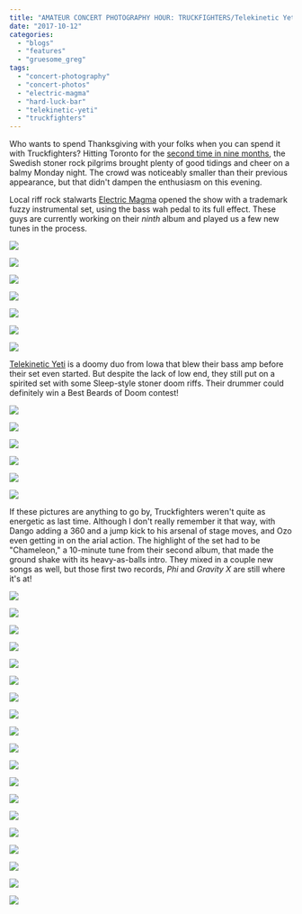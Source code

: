 ```yaml
---
title: "AMATEUR CONCERT PHOTOGRAPHY HOUR: TRUCKFIGHTERS/Telekinetic Yeti/Electric Magma @ Hard Luck Bar, October 9, 2017"
date: "2017-10-12"
categories: 
  - "blogs"
  - "features"
  - "gruesome_greg"
tags: 
  - "concert-photography"
  - "concert-photos"
  - "electric-magma"
  - "hard-luck-bar"
  - "telekinetic-yeti"
  - "truckfighters"
---
```


Who wants to spend Thanksgiving with your folks when you can spend it with Truckfighters? Hitting Toronto for the [second time in nine months](https://hellbound.ca/2017/01/amateur-concert-photography-hour-truckfighterskings-destroy-hard-luck-bar-january-22-2017/), the Swedish stoner rock pilgrims brought plenty of good tidings and cheer on a balmy Monday night. The crowd was noticeably smaller than their previous appearance, but that didn't dampen the enthusiasm on this evening.

Local riff rock stalwarts [Electric Magma](http://www.electricmagma.com/) opened the show with a trademark fuzzy instrumental set, using the bass wah pedal to its full effect. These guys are currently working on their _ninth_ album and played us a few new tunes in the process.

[![](https://hellbound.ca/wp-content/uploads/2017/10/IMG_8675-1024x768.jpg)](https://hellbound.ca/wp-content/uploads/2017/10/IMG_8675.jpg)

[![](https://hellbound.ca/wp-content/uploads/2017/10/IMG_8677.jpg)](https://hellbound.ca/wp-content/uploads/2017/10/IMG_8677.jpg)

[![](https://hellbound.ca/wp-content/uploads/2017/10/IMG_8679.jpg)](https://hellbound.ca/wp-content/uploads/2017/10/IMG_8679.jpg)

[![](https://hellbound.ca/wp-content/uploads/2017/10/IMG_8682-1024x768.jpg)](https://hellbound.ca/wp-content/uploads/2017/10/IMG_8682.jpg)

[![](https://hellbound.ca/wp-content/uploads/2017/10/IMG_8684-1024x768.jpg)](https://hellbound.ca/wp-content/uploads/2017/10/IMG_8684.jpg)

[![](https://hellbound.ca/wp-content/uploads/2017/10/IMG_8687.jpg)](https://hellbound.ca/wp-content/uploads/2017/10/IMG_8687.jpg)

[![](https://hellbound.ca/wp-content/uploads/2017/10/IMG_8690.jpg)](https://hellbound.ca/wp-content/uploads/2017/10/IMG_8690.jpg)

[Telekinetic Yeti](https://telekineticyeti.bandcamp.com/releases) is a doomy duo from Iowa that blew their bass amp before their set even started. But despite the lack of low end, they still put on a spirited set with some Sleep-style stoner doom riffs. Their drummer could definitely win a Best Beards of Doom contest!

[![](https://hellbound.ca/wp-content/uploads/2017/10/IMG_8693-1024x768.jpg)](https://hellbound.ca/wp-content/uploads/2017/10/IMG_8693.jpg)

[![](https://hellbound.ca/wp-content/uploads/2017/10/IMG_8697.jpg)](https://hellbound.ca/wp-content/uploads/2017/10/IMG_8697.jpg)

[![](https://hellbound.ca/wp-content/uploads/2017/10/IMG_8700.jpg)](https://hellbound.ca/wp-content/uploads/2017/10/IMG_8700.jpg)

[![](https://hellbound.ca/wp-content/uploads/2017/10/IMG_8703-1024x768.jpg)](https://hellbound.ca/wp-content/uploads/2017/10/IMG_8703.jpg)

[![](https://hellbound.ca/wp-content/uploads/2017/10/IMG_8704.jpg)](https://hellbound.ca/wp-content/uploads/2017/10/IMG_8704.jpg)

[![](https://hellbound.ca/wp-content/uploads/2017/10/IMG_8708-1024x603.jpg)](https://hellbound.ca/wp-content/uploads/2017/10/IMG_8708.jpg)

If these pictures are anything to go by, Truckfighters weren't quite as energetic as last time. Although I don't really remember it that way, with Dango adding a 360 and a jump kick to his arsenal of stage moves, and Ozo even getting in on the arial action. The highlight of the set had to be "Chameleon," a 10-minute tune from their second album, that made the ground shake with its heavy-as-balls intro. They mixed in a couple new songs as well, but those first two records, _Phi_ and _Gravity X_ are still where it's at!

[![](https://hellbound.ca/wp-content/uploads/2017/10/IMG_8716-1024x768.jpg)](https://hellbound.ca/wp-content/uploads/2017/10/IMG_8716.jpg)

[![](https://hellbound.ca/wp-content/uploads/2017/10/IMG_8709-1024x768.jpg)](https://hellbound.ca/wp-content/uploads/2017/10/IMG_8709.jpg)

[![](https://hellbound.ca/wp-content/uploads/2017/10/IMG_8710.jpg)](https://hellbound.ca/wp-content/uploads/2017/10/IMG_8710.jpg)

[![](https://hellbound.ca/wp-content/uploads/2017/10/IMG_8713.jpg)](https://hellbound.ca/wp-content/uploads/2017/10/IMG_8713.jpg)

[![](https://hellbound.ca/wp-content/uploads/2017/10/IMG_8718-1024x768.jpg)](https://hellbound.ca/wp-content/uploads/2017/10/IMG_8718.jpg)

[![](https://hellbound.ca/wp-content/uploads/2017/10/IMG_8719.jpg)](https://hellbound.ca/wp-content/uploads/2017/10/IMG_8719.jpg)

[![](https://hellbound.ca/wp-content/uploads/2017/10/IMG_8720.jpg)](https://hellbound.ca/wp-content/uploads/2017/10/IMG_8720.jpg)

[![](https://hellbound.ca/wp-content/uploads/2017/10/IMG_8724.jpg)](https://hellbound.ca/wp-content/uploads/2017/10/IMG_8724.jpg)

[![](https://hellbound.ca/wp-content/uploads/2017/10/IMG_8728.jpg)](https://hellbound.ca/wp-content/uploads/2017/10/IMG_8728.jpg)

[![](https://hellbound.ca/wp-content/uploads/2017/10/IMG_8729.jpg)](https://hellbound.ca/wp-content/uploads/2017/10/IMG_8729.jpg)

[![](https://hellbound.ca/wp-content/uploads/2017/10/IMG_8732-1024x768.jpg)](https://hellbound.ca/wp-content/uploads/2017/10/IMG_8732.jpg)

[![](https://hellbound.ca/wp-content/uploads/2017/10/IMG_8736.jpg)](https://hellbound.ca/wp-content/uploads/2017/10/IMG_8736.jpg)

[![](https://hellbound.ca/wp-content/uploads/2017/10/IMG_8737-1024x768.jpg)](https://hellbound.ca/wp-content/uploads/2017/10/IMG_8737.jpg)

[![](https://hellbound.ca/wp-content/uploads/2017/10/IMG_8740-1024x813.jpg)](https://hellbound.ca/wp-content/uploads/2017/10/IMG_8740.jpg)

[![](https://hellbound.ca/wp-content/uploads/2017/10/IMG_8744.jpg)](https://hellbound.ca/wp-content/uploads/2017/10/IMG_8744.jpg)

[![](https://hellbound.ca/wp-content/uploads/2017/10/IMG_8747-1024x768.jpg)](https://hellbound.ca/wp-content/uploads/2017/10/IMG_8747.jpg)

[![](https://hellbound.ca/wp-content/uploads/2017/10/IMG_8752.jpg)](https://hellbound.ca/wp-content/uploads/2017/10/IMG_8752.jpg)

[![](https://hellbound.ca/wp-content/uploads/2017/10/IMG_8754.jpg)](https://hellbound.ca/wp-content/uploads/2017/10/IMG_8754.jpg)

[![](https://hellbound.ca/wp-content/uploads/2017/10/IMG_8755.jpg)](https://hellbound.ca/wp-content/uploads/2017/10/IMG_8755.jpg)
